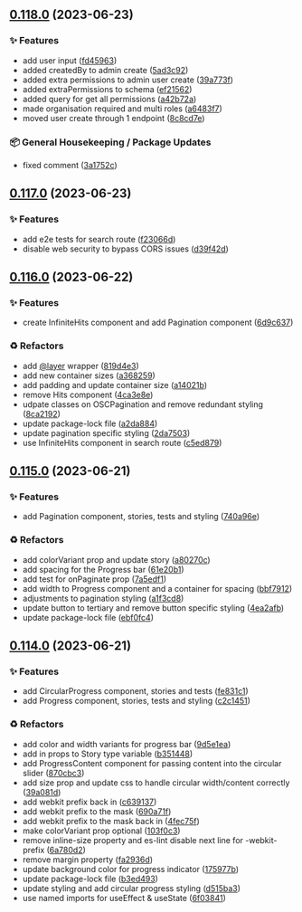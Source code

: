 ## [0.118.0](https://github.com/Open-Study-College/osc/compare/v0.117.0...v0.118.0) (2023-06-23)


### ✨ Features

* add user input ([fd45963](https://github.com/Open-Study-College/osc/commit/fd45963eeba4f3ffe5edba728a788d4852e532fb))
* added createdBy to admin create ([5ad3c92](https://github.com/Open-Study-College/osc/commit/5ad3c92e8de9335824bbbae5e99a1cdf0fe08c3b))
* added extra permissions to admin user create ([39a773f](https://github.com/Open-Study-College/osc/commit/39a773f8abe4f927181210c9329ad4b3b614fd11))
* added extraPermissions to schema ([ef21562](https://github.com/Open-Study-College/osc/commit/ef21562f8d718756189547a0255e49d1cca7eaa5))
* added query for get all permissions ([a42b72a](https://github.com/Open-Study-College/osc/commit/a42b72a755c9fc596036d93147a8bd272202de0b))
* made organisation required and multi roles ([a6483f7](https://github.com/Open-Study-College/osc/commit/a6483f73d7af4cfb838bd74642aa3e842f743665))
* moved user create through 1 endpoint ([8c8cd7e](https://github.com/Open-Study-College/osc/commit/8c8cd7e920466b0712831ae4c035c1850dcb2c1a))


### 📦 General Housekeeping / Package Updates

* fixed comment ([3a1752c](https://github.com/Open-Study-College/osc/commit/3a1752c503983178746d090e13a6cf496b23d4a4))

## [0.117.0](https://github.com/Open-Study-College/osc/compare/v0.116.0...v0.117.0) (2023-06-23)


### ✨ Features

* add e2e tests for search route ([f23066d](https://github.com/Open-Study-College/osc/commit/f23066d1aaebae45cb4bd26dd22f588ca55c490e))
* disable web security to bypass CORS issues ([d39f42d](https://github.com/Open-Study-College/osc/commit/d39f42df18e58d631fc96dbc6e089e6038018a91))

## [0.116.0](https://github.com/Open-Study-College/osc/compare/v0.115.0...v0.116.0) (2023-06-22)


### ✨ Features

* create InfiniteHits component and add Pagination component ([6d9c637](https://github.com/Open-Study-College/osc/commit/6d9c637bc9fe8271e674e2c466a290a8c5399581))


### ♻️ Refactors

* add [@layer](https://github.com/layer) wrapper ([819d4e3](https://github.com/Open-Study-College/osc/commit/819d4e370da457ef83c3a0f947549e503fcdf45c))
* add new container sizes ([a368259](https://github.com/Open-Study-College/osc/commit/a368259c5d06b4086f6c2b52f497132ed5727230))
* add padding and update container size ([a14021b](https://github.com/Open-Study-College/osc/commit/a14021bb2714b1092b71c966f020006ae1917715))
* remove Hits component ([4ca3e8e](https://github.com/Open-Study-College/osc/commit/4ca3e8ef0ba468c3ecafb181d6d81fddd3043bc9))
* udpate classes on OSCPagination and remove redundant styling ([8ca2192](https://github.com/Open-Study-College/osc/commit/8ca2192e68749b37530f31062f14a917a7bee687))
* update package-lock file ([a2da884](https://github.com/Open-Study-College/osc/commit/a2da8843b5aeadeaf14abcaef1d083f20f579b33))
* update pagination specific styling ([2da7503](https://github.com/Open-Study-College/osc/commit/2da75039eafdd0c70d299f29cbc91149bba9e692))
* use InfiniteHits component in search route ([c5ed879](https://github.com/Open-Study-College/osc/commit/c5ed8794931c0207c347d9eb86a4a52127d0bcb8))

## [0.115.0](https://github.com/Open-Study-College/osc/compare/v0.114.0...v0.115.0) (2023-06-21)


### ✨ Features

* add Pagination component, stories, tests and styling ([740a96e](https://github.com/Open-Study-College/osc/commit/740a96e9d3ebe93d00e8f6bcf7f9850ef3285a88))


### ♻️ Refactors

* add colorVariant prop and update story ([a80270c](https://github.com/Open-Study-College/osc/commit/a80270c85c3cb1aa9137b558a3e11b463caf777a))
* add spacing for the Progress bar ([61e20b1](https://github.com/Open-Study-College/osc/commit/61e20b172ac9f2461256efc00b6d63ca52cee6c1))
* add test for onPaginate prop ([7a5edf1](https://github.com/Open-Study-College/osc/commit/7a5edf1e95ffbc89d7eea9f367f29b4cf787f16f))
* add width to Progress component and a container for spacing ([bbf7912](https://github.com/Open-Study-College/osc/commit/bbf79120a9d4595ed734bc8a55d3d891ae2f1bbc))
* adjustments to pagination styling ([a1f3cd8](https://github.com/Open-Study-College/osc/commit/a1f3cd84dd14925afee64175d408c5d54c478a4c))
* update button to tertiary and remove button specific styling ([4ea2afb](https://github.com/Open-Study-College/osc/commit/4ea2afb8e2ab8f03e8c141577b1caa2dd4098232))
* update package-lock file ([ebf0fc4](https://github.com/Open-Study-College/osc/commit/ebf0fc42bc6a228e836da69a7f1729db5b22d4aa))

## [0.114.0](https://github.com/Open-Study-College/osc/compare/v0.113.0...v0.114.0) (2023-06-21)


### ✨ Features

* add CircularProgress component, stories and tests ([fe831c1](https://github.com/Open-Study-College/osc/commit/fe831c199d49bc9c2e500c671eba49382749c300))
* add Progress component, stories, tests and styling ([c2c1451](https://github.com/Open-Study-College/osc/commit/c2c145141bc834fc3bcd598c9e5651ae36d5d782))


### ♻️ Refactors

* add color and width variants for progress bar ([9d5e1ea](https://github.com/Open-Study-College/osc/commit/9d5e1eaa298d0dfd562ae10208355dfc58c176e6))
* add in props to Story type variable ([b351448](https://github.com/Open-Study-College/osc/commit/b351448e55e8ff46f14e9efb100fbf1bb22199ab))
* add ProgressContent component for passing content into the circular slider ([870cbc3](https://github.com/Open-Study-College/osc/commit/870cbc3304766eea9c0587bfe73c3a8bee1c097b))
* add size prop and update css to handle circular width/content correctly ([39a081d](https://github.com/Open-Study-College/osc/commit/39a081d100a4f125a98bc1d9cbe21dd5b24547b7))
* add webkit prefix back in ([c639137](https://github.com/Open-Study-College/osc/commit/c639137f998ada8a6efeaf244e28e6875bcbe3a7))
* add webkit prefix to the mask ([690a71f](https://github.com/Open-Study-College/osc/commit/690a71f14c4824baa65550d03576aaabac19b272))
* add webkit prefix to the mask back in ([4fec75f](https://github.com/Open-Study-College/osc/commit/4fec75f95f8223c017fb2c3648348b87ee8d4bda))
* make colorVariant prop optional ([103f0c3](https://github.com/Open-Study-College/osc/commit/103f0c380e96b84cbd62d9343fba4005078348b8))
* remove inline-size property and es-lint disable next line for -webkit- prefix ([6a780d2](https://github.com/Open-Study-College/osc/commit/6a780d2da707643996300bfb11f23223b66e955a))
* remove margin property ([fa2936d](https://github.com/Open-Study-College/osc/commit/fa2936d6d12b1d27a9dce6b9253a26cd6a67673b))
* update background color for progress indicator ([175977b](https://github.com/Open-Study-College/osc/commit/175977b7baaea7f1ee47bb59a70be28a5efbe222))
* update package-lock file ([b3ed493](https://github.com/Open-Study-College/osc/commit/b3ed4935c8dca0ebc9b229f562812b8daa497460))
* update styling and add circular progress styling ([d515ba3](https://github.com/Open-Study-College/osc/commit/d515ba3b3481c4c3b3ac220efe4bf6e88abf50f6))
* use named imports for useEffect & useState ([6f03841](https://github.com/Open-Study-College/osc/commit/6f03841ef48106d43c21c7fee1916316969b80be))


